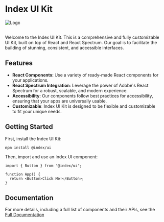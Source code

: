 
# Index UI Kit

![Logo](https://global-uploads.webflow.com/5d64efaf6ed3ee2b38a10835/62bc78fa93aae173f5fb9bed_indexsec-logo%20(1)-p-500.png)

<br />
Welcome to the Index UI Kit. This is a comprehensive and fully customizable UI Kit, built on top of React and React Spectrum. Our goal is to facilitate the building of stunning, consistent, and accessible interfaces.

## Features

* **React Components**: Use a variety of ready-made React components for your applications.
* **React Spectrum Integration**: Leverage the power of Adobe's React Spectrum for a robust, scalable, and modern experience.
* **Accessibility**: Our components follow best practices for accessibility, ensuring that your apps are universally usable.
* **Customizable**: Index UI Kit is designed to be flexible and customizable to fit your unique needs.

## Getting Started

First, install the Index UI Kit:



```
npm install @index/ui
```

Then, import and use an Index UI component:
```
import { Button } from "@index/ui";

function App() {
  return <Button>Click Me!</Button>;
}

```


## Documentation

For more details, including a full list of components and their APIs, see the [Full Documentation](https://www.index.dev/ "‌")



